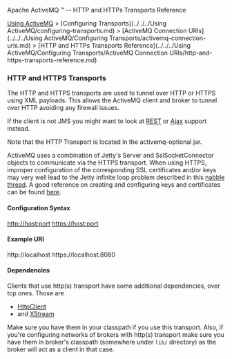 Apache ActiveMQ ™ -- HTTP and HTTPs Transports Reference 

[Using ActiveMQ](../../../using-activemq.md) > [Configuring Transports](../../../Using ActiveMQ/configuring-transports.md) > [ActiveMQ Connection URIs](../../../Using ActiveMQ/Configuring Transports/activemq-connection-uris.md) > [HTTP and HTTPs Transports Reference](../../../Using ActiveMQ/Configuring Transports/ActiveMQ Connection URIs/http-and-https-transports-reference.md)


### HTTP and HTTPS Transports

The HTTP and HTTPS transports are used to tunnel over HTTP or HTTPS using XML payloads. This allows the ActiveMQ client and broker to tunnel over HTTP avoiding any firewall issues.

If the client is not JMS you might want to look at [REST](../../../Connectivity/Protocols/rest.md) or [Ajax](../../../Connectivity/ajax.md) support instead.

Note that the HTTP Transport is located in the activemq-optional jar.

ActiveMQ uses a combination of Jetty's Server and SslSocketConnector objects to communicate via the HTTPS transport. When using HTTPS, improper configuration of the corresponding SSL certificates and/or keys may very well lead to the Jetty infinite loop problem described in this [nabble thread](http://www.nabble.com/SslSocketConnector-loops-forever-during-initialization-to14621825.html#a17535467). A good reference on creating and configuring keys and certificates can be found [here](http://docs.codehaus.org/display/JETTY/How+to+configure+SSL).

#### Configuration Syntax

[http://host:port](http://host:port) [https://host:port](https://host:port)

#### Example URI

http://localhost
https://localhost:8080

#### Dependencies

Clients that use http(s) transport have some additional dependencies, over tcp ones. Those are

*   [HttpClient](http://hc.apache.org/httpclient-3.x/)
*   and [XStream](http://xstream.codehaus.org/)

Make sure you have them in your classpath if you use this transport. Also, if you're configuring networks of brokers with http(s) transport make sure you have them in broker's classpath (somewhere under `lib/` directory) as the broker will act as a client in that case.

